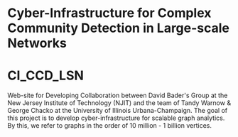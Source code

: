 # Cyber-Infrastructure for Complex Community Detection in Large-scale Networks
# CI_CCD_LSN

Web-site for Developing Collaboration between David Bader's Group at the New Jersey Institute of Technology (NJIT) and the team of Tandy Warnow & George Chacko at the University of Illinois Urbana-Champaign. The goal of this project is to develop cyber-infrastructure for scalable graph analytics. By this, we refer to graphs in the order of 10 million - 1 billion vertices.


